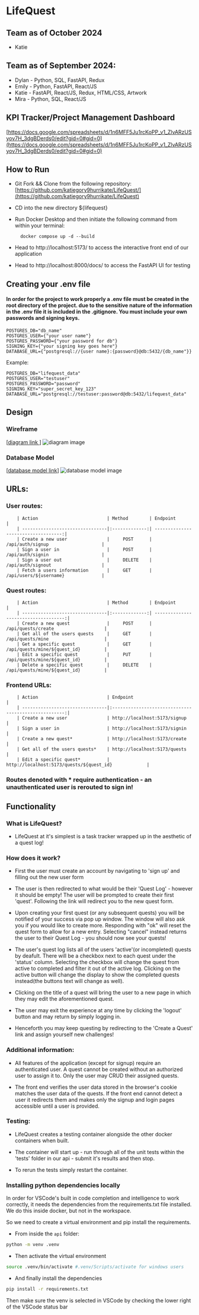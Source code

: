 # LifeQuest

## Team as of October 2024
-   Katie

## Team as of September 2024:
-   Dylan - Python, SQL, FastAPI, Redux
-   Emily - Python, FastAPI, React/JS
-   Katie - FastAPI, React/JS, Redux, HTML/CSS, Artwork
-   Mira - Python, SQL, React/JS

## KPI Tracker/Project Management Dashboard
[https://docs.google.com/spreadsheets/d/1n6MFF5Ju1rcKoPP_v1_ZlvARzUSyov7H_3dgBDerds0/edit?gid=0#gid=0](https://docs.google.com/spreadsheets/d/1n6MFF5Ju1rcKoPP_v1_ZlvARzUSyov7H_3dgBDerds0/edit?gid=0#gid=0)

## How to Run

-   Git Fork && Clone from the following repository: [https://github.com/katiegory9hurrikate/LifeQuest/](https://github.com/katiegory9hurrikate/LifeQuest)

-   CD into the new directory ${lifequest}

-   Run Docker Desktop and then initiate the following command from within your terminal:

          docker compose up -d --build

-   Head to http://localhost:5173/ to access the interactive front end of our application

-   Head to http://localhost:8000/docs/ to access the FastAPI UI for testing

## Creating your .env file

#### In order for the project to work properly a .env file must be created in the root directory of the project. due to the sensitive nature of the information in the .env file it is included in the .gitignore. You must include your own passwords and signing keys.

```
POSTGRES_DB="db_name"
POSTGRES_USER={"your user name"}
POSTGRES_PASSWORD={"your password for db"}
SIGNING_KEY={"your signing key goes here"}
DATABASE_URL={"postgresql://{user name}:{password}@db:5432/{db_name"}}
```

  Example:
```
POSTGRES_DB="lifequest_data"
POSTGRES_USER="testuser"
POSTGRES_PASSWORD="password"
SIGNING_KEY="super_secret_key_123"
DATABASE_URL="postgresql://testuser:password@db:5432/lifequest_data"
```

## Design

### Wireframe

[[diagram link ](https://www.figma.com/board/2WREnTq826MtDlWde5TveH/LifeQuest?node-id=0-1&node-type=CANVAS)]
![diagram image](WireFrame.png)

### Database Model

[[database model link](https://app.quickdatabasediagrams.com/#/d/Ca0Own)]
![database model image](DBModel.png)

## URLs:

### User routes:

        | Action                          | Method        | Endpoint                            |
        | --------------------------------|:-------------:| -----------------------------------:|
        | Create a new user               |     POST      | /api/auth/signup                    |
        | Sign a user in                  |     POST      | /api/auth/signin                    |
        | Sign a user out                 |     DELETE    | /api/auth/signout                   |
        | Fetch a users information       |     GET       | /api/users/${username}              |

### Quest routes:

        | Action                          | Method        | Endpoint                             |
        | --------------------------------|:-------------:| ------------------------------------:|
        | Create a new quest              |     POST      | /api/quests/create                   |
        | Get all of the users quests     |     GET       | /api/quests/mine                     |
        | Get a specific quest            |     GET       | /api/quests/mine/${quest_id}         |
        | Edit a specific quest           |     PUT       | /api/quests/mine/${quest_id}         |
        | Delete a specific quest         |     DELETE    | /api/quests/mine/${quest_id}         |

### Frontend URLs:

        | Action                          | Endpoint                                             |
        | --------------------------------|:----------------------------------------------------:|
        | Create a new user               | http://localhost:5173/signup                         |
        | Sign a user in                  | http://localhost:5173/signin                         |
        | Create a new quest*             | http://localhost:5173/create                         |
        | Get all of the users quests*    | http://localhost:5173/quests                         |
        | Edit a specific quest*          | http://localhost:5173/quests/${quest_id}             |

### Routes denoted with \* require authentication - an unauthenticated user is rerouted to sign in!

## Functionality

### What is LifeQuest?

-   LifeQuest at it's simplest is a task tracker wrapped up in the aesthetic of a quest log!

### How does it work?

-   First the user must create an account by navigating to 'sign up' and filling out the new user form

-   The user is then redirected to what would be their 'Quest Log' - however it should be empty! The user will be prompted to create their first 'quest'. Following the link will redirect you to the new quest form.

-   Upon creating your first quest (or any subsequent quests) you will be notified of your success via pop up window. The window will also ask you if you would like to create more. Responding with "ok" will reset the quest form to allow for a new entry. Selecting "cancel" instead returns the user to their Quest Log - you should now see your quests!

-   The user's quest log lists all of the users 'active'(or incompleted) quests by deafult. There will be a checkbox next to each quest under the 'status' column. Selecting the checkbox will change the quest from active to completed and filter it out of the active log. Clicking on the active button will change the display to show the completed quests instead(the buttons text will change as well).

-   Clicking on the title of a quest will bring the user to a new page in which they may edit the aforementioned quest.

-   The user may exit the experience at any time by clicking the 'logout' button and may return by simply logging in.

-   Henceforth you may keep questing by redirecting to the 'Create a Quest' link and assign yourself new challenges!

### Additional information:

-   All features of the application (except for signup) require an authenticated user. A quest cannot be created without an authorized user to assign it to. Only the user may CRUD their assigned quests.

-   The front end verifies the user data stored in the browser's cookie matches the user data of the quests. If the front end cannot detect a user it redirects them and makes only the signup and login pages accessible until a user is provided.

### Testing:

-   LifeQuest creates a testing container alongside the other docker containers when built.

-   The container will start up - run through all of the unit tests within the 'tests' folder in our api - submit it's results and then stop.

-   To rerun the tests simply restart the container.

### Installing python dependencies locally

In order for VSCode's built in code completion and intelligence to
work correctly, it needs the dependencies from the requirements.txt file
installed. We do this inside docker, but not in the workspace.

So we need to create a virtual environment and pip install the requirements.

-   From inside the `api` folder:

```bash
python -m venv .venv
```

-   Then activate the virtual environment

```bash
source .venv/bin/activate #.venv/Scripts/activate for windows users
```

-   And finally install the dependencies

```bash
pip install -r requirements.txt
```

Then make sure the venv is selected in VSCode by checking the lower right of the
VSCode status bar
